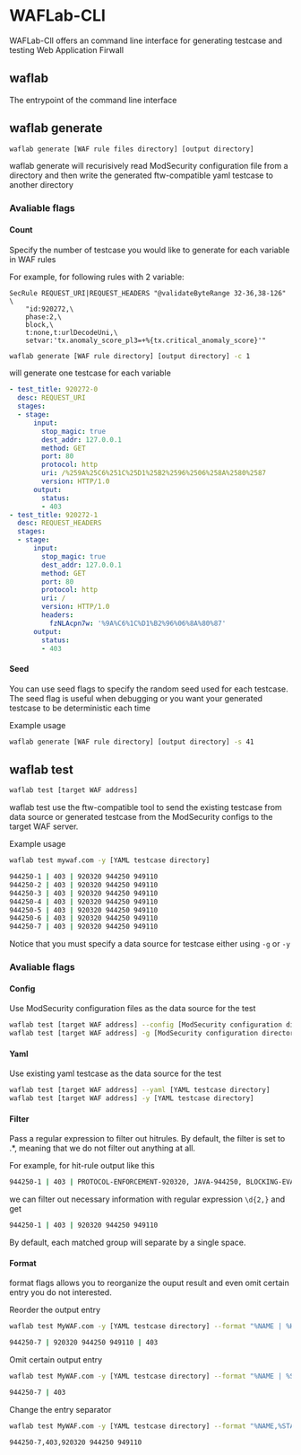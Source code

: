 # WAFLab-CLI

WAFLab-ClI offers an command line interface for generating testcase and testing Web Application Firwall

## waflab

The entrypoint of the command line interface

## waflab generate

```bash
waflab generate [WAF rule files directory] [output directory]
```

waflab generate will recurisively read ModSecurity configuration file from a directory and then write the generated ftw-compatible yaml testcase to another directory  

### Avaliable flags

#### Count

Specify the number of testcase you would like to generate for each variable in WAF rules

For example, for following rules with 2 variable:

```
SecRule REQUEST_URI|REQUEST_HEADERS "@validateByteRange 32-36,38-126" \
    "id:920272,\
    phase:2,\
    block,\
    t:none,t:urlDecodeUni,\
    setvar:'tx.anomaly_score_pl3=+%{tx.critical_anomaly_score}'"
```

```bash
waflab generate [WAF rule directory] [output directory] -c 1
```

will generate one testcase for each variable

```yaml
- test_title: 920272-0
  desc: REQUEST_URI
  stages:
  - stage:
      input:
        stop_magic: true
        dest_addr: 127.0.0.1
        method: GET
        port: 80
        protocol: http
        uri: /%259A%25C6%251C%25D1%25B2%2596%2506%258A%2580%2587
        version: HTTP/1.0
      output:
        status:
        - 403
- test_title: 920272-1
  desc: REQUEST_HEADERS
  stages:
  - stage:
      input:
        stop_magic: true
        dest_addr: 127.0.0.1
        method: GET
        port: 80
        protocol: http
        uri: /
        version: HTTP/1.0
        headers:
          fzNLAcpn7w: '%9A%C6%1C%D1%B2%96%06%8A%80%87'
      output:
        status:
        - 403
```

#### Seed

You can use seed flags to specify the random seed used for each testcase. The seed flag is useful when debugging or you want your generated testcase to be deterministic each time

Example usage

```bash
waflab generate [WAF rule directory] [output directory] -s 41
```

## waflab test

```bash
waflab test [target WAF address]
```

waflab test use the ftw-compatible tool to send the existing testcase from data source or generated testcase from the ModSecurity configs to the target WAF server. 

Example usage

```bash
waflab test mywaf.com -y [YAML testcase directory]

944250-1 | 403 | 920320 944250 949110
944250-2 | 403 | 920320 944250 949110
944250-3 | 403 | 920320 944250 949110
944250-4 | 403 | 920320 944250 949110
944250-5 | 403 | 920320 944250 949110
944250-6 | 403 | 920320 944250 949110
944250-7 | 403 | 920320 944250 949110
```

Notice that you must specify a data source for testcase either using ```-g``` or ```-y```

### Avaliable flags

#### Config 

Use ModSecurity configuration files as the data source for the test

```bash
waflab test [target WAF address] --config [ModSecurity configuration directory]
waflab test [target WAF address] -g [ModSecurity configuration directory]
```

#### Yaml

Use existing yaml testcase as the data source for the test

```bash
waflab test [target WAF address] --yaml [YAML testcase directory]
waflab test [target WAF address] -y [YAML testcase directory]
```

#### Filter 

Pass a regular expression to filter out hitrules. By default, the filter is set to .*, meaning that we do not filter out anything at all.

For example, for hit-rule output like this

```bash
944250-1 | 403 | PROTOCOL-ENFORCEMENT-920320, JAVA-944250, BLOCKING-EVALUATION-949110
```

we can filter out necessary information with regular expression ```\d{2,}``` and get

```bash
944250-1 | 403 | 920320 944250 949110
```

By default, each matched group will separate by a single space.

#### Format 

format flags allows you to reorganize the ouput result and even omit certain entry you do not interested. 

Reorder the output entry

```bash
waflab test MyWAF.com -y [YAML testcase directory] --format "%NAME | %HIT | %STATUS"

944250-7 | 920320 944250 949110 | 403 
```

Omit certain output entry

```bash
waflab test MyWAF.com -y [YAML testcase directory] --format "%NAME | %STATUS"

944250-7 | 403 
```

Change the entry separator

```bash
waflab test MyWAF.com -y [YAML testcase directory] --format "%NAME,%STATUS,%HIT"

944250-7,403,920320 944250 949110  
```